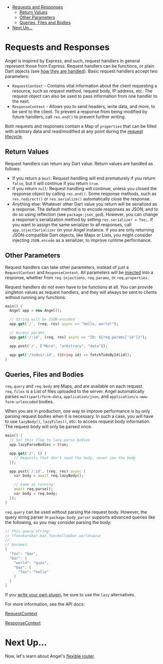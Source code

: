 * [Requests and Responses](#requests-and-responses)
  * [Return Values](#return-values)
  * [Other Parameters](#other-parameters)
  * [Queries, Files and Bodies](#queries-files-and-bodies)
* [Next Up...](#next-up)

# Requests and Responses
Angel is inspired by Express, and such, request handlers in general represent those from Express. Request handlers can be functions, or plain Dart objects (see [how they are handled](#return-values)). Basic request handlers accept two parameters:
* `RequestContext` - Contains vital information about the client requesting a resource, such as request method, request body, IP address, etc. The request object can also be used to pass information from one handler to the next. 
* `ResponseContext` - Allows you to send headers, write data, and more, to be sent to the client. To prevent a response from being modified by future handlers, call `res.end()` to prevent further writing.

Both requests and responses contain a Map of `properties` that can be filled with arbitrary data and read/modified at any point during the [request lifecycle](https://github.com/angel-dart/angel/wiki/Request-Lifecycle).

## Return Values
Request handlers can return any Dart value. Return values are handled as follows:
* If you return a `bool`: Request handling will end prematurely if you return `false`, but it will continue if you return `true`.
* If you return `null`: Request handling will continue, unless you closed the response object by calling `res.end()`. Some response methods, such as `res.redirect()` or `res.serialize()` automatically close the response.
* Anything else: Whatever other Dart value you return will be serialized as a response. The default method is to encode responses as JSON, and to do so using reflection (see `package:json_god`). However, you can change a response's serialization method by setting `res.serializer = foo;`. If you want to assign the same serializer to all responses, call `app.injectSerializer` on your Angel instance. If you are only returning JSON-compatible Dart objects, like Maps or Lists, you might consider injecting `JSON.encode` as a serializer, to improve runtime performance.

## Other Parameters
Request handlers can take other parameters, instead of just a `RequestContext` and `ResponseContext`. All parameters will be [injected](https://github.com/angel-dart/angel/wiki/Dependency-Injection) into a response, whether from `req.injections`, `req.params`, or `req.properties`.

Request handlers do not even have to be functions at all. You can provide singleton values as request handlers, and they will always be sent to clients without running any functions.

```dart
main() {
  Angel app = new Angel();

  // String will be JSON-encoded
  app.get('/', (req, res) async => "Hello, world!");

  // Access params
  app.get('/:id', (req, res) async => "ID: ${req.params['id']}");

  app.post('/', ["More", "arbitrary", "data"]);

  app.get('/todos/:id', (String id) => fetchTodoById(id));
}
```

## Queries, Files and Bodies
`req.query` and `req.body` are Maps, and are available on each request. `req.files` is a List of files uploaded to the server. Angel automatically parses `multipart/form-data`, `application/json`, and `application/x-www-form-urlencoded` bodies.

When you are in production, one way to improve performance is by only parsing request bodies when it is necessary. In such a case, you will have to use `lazyBody()`, `lazyFiles()`, etc. to access request body information. The request body will only be parsed once.

```dart
main() {
  // Set this flag to lazy-parse bodies
  app.lazyParseBodies = true;

  app.get('/', () {
    // Requests that don't need the body, never see the body
  });

  app.post('/:id', (req, res) async {
    var body = await req.lazyBody();

    // Same as running:
    await req.parse();
    var body = req.body;
  });
}
```

`req.query` can be used without parsing the request body. However, the query string parser in `package:body_parser` supports advanced queries like the following, so you may consider parsing the body:

```dart
// This query string:
// ?foo=bar&bar.baz.foo=hello&bar.world=quux
//
// becomes:
{
  "foo": "bar",
  "bar": {
    "world": "quux",
    "baz": {
      "foo": "hello"
    }
  }
}
```

If you [write your own plugin](https://github.com/angel-dart/angel/wiki/Writing-a-Plugin), be sure to use
the `lazy` alternatives.

For more information, see the API docs:

[RequestContext](https://www.dartdocs.org/documentation/angel_framework/latest/angel_framework/RequestContext-class.html)

[ResponseContext](https://www.dartdocs.org/documentation/angel_framework/latest/angel_framework/ResponseContext-class.html)

# Next Up...
Now, let's learn about Angel's [flexible router](https://github.com/angel-dart/angel/wiki/Basic-Routing).